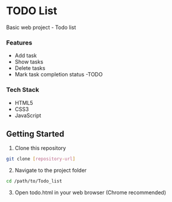 # TODO List
Basic web project - Todo list

### Features
- Add task 
- Show tasks
- Delete tasks
- Mark task completion status -TODO 

### Tech Stack
- HTML5
- CSS3
- JavaScript

## Getting Started
1. Clone this repository
```bash
git clone [repository-url]
```

2. Navigate to the project folder 
```bash
cd /path/to/Todo_list
```

3. Open todo.html in your web browser (Chrome recommended)